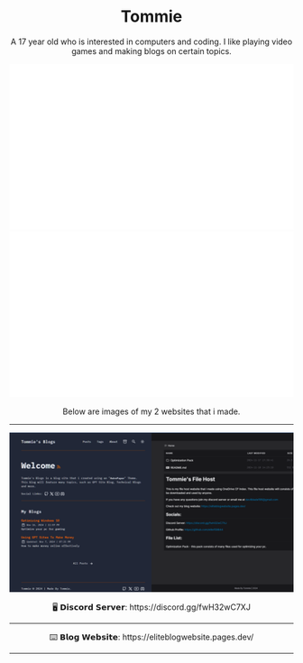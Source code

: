 <h1 align="center">Tommie</h1>
    <p align="center">
    </b> A 17 year old who is interested in computers and coding. I like playing video games and making blogs on certain topics.                              
    </p>
    <p align="center">
   <img src="https://github.com/elite159844/github-stats/blob/master/generated/overview.svg#gh-dark-mode-only" />
   <img src="https://github.com/elite159844/github-stats/blob/master/generated/languages.svg#gh-dark-mode-only" />
        </p>
    <p align="center">
      Below are images of my 2 websites that i made.
        <hr>
    <img src="https://github.com/elite159844/elite159844/blob/main/tommiewebsites.png?raw=true">
  </p>
        </p>
    <p align="center">
    🖥️ 𝗗𝗶𝘀𝗰𝗼𝗿𝗱 𝗦𝗲𝗿𝘃𝗲𝗿: https://discord.gg/fwH32wC7XJ
        <hr>
 </p>
        </p>
     <p align="center">
    ⌨️ 𝗕𝗹𝗼𝗴 𝗪𝗲𝗯𝘀𝗶𝘁𝗲: https://eliteblogwebsite.pages.dev/
        <hr>

